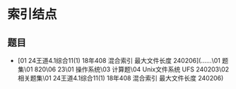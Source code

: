 # 索引结点





## 题目

*  [01 24王道4.1综合11(1) 18年408 混合索引 最大文件长度 240206](..\..\..\01 题集\01 820\06 23\01 操作系统\03 计算题\04 Unix文件系统 UFS 240203\02 相关题集\01 24王道4.1综合11(1) 18年408 混合索引 最大文件长度 240206) 
